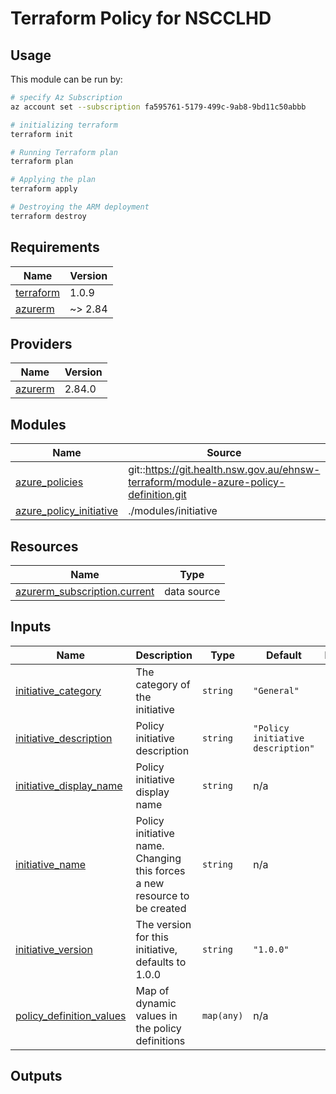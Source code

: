 <!-- markdownlint-disable MD034 -->
# Terraform Policy for NSCCLHD

## Usage

This module can be run by:

```bash
# specify Az Subscription
az account set --subscription fa595761-5179-499c-9ab8-9bd11c50abbb

# initializing terraform
terraform init

# Running Terraform plan
terraform plan

# Applying the plan
terraform apply

# Destroying the ARM deployment
terraform destroy
```

## Requirements

| Name                                                                     | Version |
| ------------------------------------------------------------------------ | ------- |
| <a name="requirement_terraform"></a> [terraform](#requirement_terraform) | 1.0.9   |
| <a name="requirement_azurerm"></a> [azurerm](#requirement_azurerm)       | ~> 2.84 |

## Providers

| Name                                                         | Version |
| ------------------------------------------------------------ | ------- |
| <a name="provider_azurerm"></a> [azurerm](#provider_azurerm) | 2.84.0  |

## Modules

| Name                                                                                                     | Source                                                                                | Version |
| -------------------------------------------------------------------------------------------------------- | ------------------------------------------------------------------------------------- | ------- |
| <a name="module_azure_policies"></a> [azure_policies](#module_azure_policies)                            | git::https://git.health.nsw.gov.au/ehnsw-terraform/module-azure-policy-definition.git | v1.0.2  |
| <a name="module_azure_policy_initiative"></a> [azure_policy_initiative](#module_azure_policy_initiative) | ./modules/initiative                                                                  | n/a     |

## Resources

| Name                                                                                                                            | Type        |
| ------------------------------------------------------------------------------------------------------------------------------- | ----------- |
| [azurerm_subscription.current](https://registry.terraform.io/providers/hashicorp/azurerm/latest/docs/data-sources/subscription) | data source |

## Inputs

| Name                                                                                                      | Description                                                               | Type       | Default                           | Required |
| --------------------------------------------------------------------------------------------------------- | ------------------------------------------------------------------------- | ---------- | --------------------------------- | :------: |
| <a name="input_initiative_category"></a> [initiative_category](#input_initiative_category)                | The category of the initiative                                            | `string`   | `"General"`                       |    no    |
| <a name="input_initiative_description"></a> [initiative_description](#input_initiative_description)       | Policy initiative description                                             | `string`   | `"Policy initiative description"` |    no    |
| <a name="input_initiative_display_name"></a> [initiative_display_name](#input_initiative_display_name)    | Policy initiative display name                                            | `string`   | n/a                               |   yes    |
| <a name="input_initiative_name"></a> [initiative_name](#input_initiative_name)                            | Policy initiative name. Changing this forces a new resource to be created | `string`   | n/a                               |   yes    |
| <a name="input_initiative_version"></a> [initiative_version](#input_initiative_version)                   | The version for this initiative, defaults to 1.0.0                        | `string`   | `"1.0.0"`                         |    no    |
| <a name="input_policy_definition_values"></a> [policy_definition_values](#input_policy_definition_values) | Map of dynamic values in the policy definitions                           | `map(any)` | n/a                               |   yes    |

## Outputs
